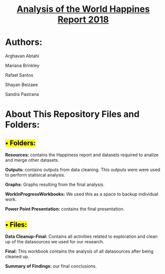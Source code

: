 # <span style="text-decoration: underline;"><center> Analysis of the World Happines Report 2018 </center></span>
# <b>Authors:</b>
<p>Arghavan Abtahi</p>
<p>Mariana Brinkley</p>
<p>Rafael Santos </p>
<p>Shayan Beizaee</p>
<p>Sandra Pastrana</p>



# About This Repository Files and Folders: 

<h2> <mark> &bull; Folders:</mark> </h2>
<p><b>Resources: </b> contains the Happiness report and datasets required to analize and merge other datasets.</p>
<p><b>Outputs: </b> contains outputs from data cleaning. This outputs were were used to perform statisical analysis.</p>
<p><b>Graphs:</b> Graphs resulting from the final analysis.</p>
<p><b>WorkInProgressWorkbooks:</b> We used this as a space to backup individual work.</p>
<p><b>Power Point Presentation:</b> contains the final presentation.</p>

<h2> <mark> &bull; Files: </mark> </h2>
<p><b>Data Cleanup-Final:</b> Contains all activities related to exploration and clean up of the datasources we used for our research.</p>
<p><b>Final:</b> This workbook contains the analysis of all datasources after being cleaned up.</p>
<p><b>Summary of Findings:</b> our final conclusions.</p>

